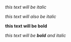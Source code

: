 _this text will be italic_

*this text will also be italic*

__this text will be bold__

_this text will be __bold__ and italic_
